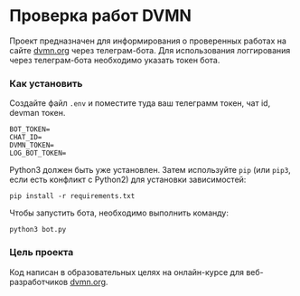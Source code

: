 # Проверка работ DVMN

Проект предназначен для информирования о проверенных работах на сайте [dvmn.org](https://dvmn.org/) через телеграм-бота. Для использования логгирования через телеграм-бота необходимо указать токен бота.

### Как установить

Создайте файл `.env` и поместите туда ваш телеграмм токен, чат id, devman токен.
```
BOT_TOKEN=
CHAT_ID=
DVMN_TOKEN=
LOG_BOT_TOKEN=
```

Python3 должен быть уже установлен. 
Затем используйте `pip` (или `pip3`, если есть конфликт с Python2) для установки зависимостей:
```
pip install -r requirements.txt
```

Чтобы запустить бота, необходимо выполнить команду:
```
python3 bot.py
```

### Цель проекта

Код написан в образовательных целях на онлайн-курсе для веб-разработчиков [dvmn.org](https://dvmn.org/).
